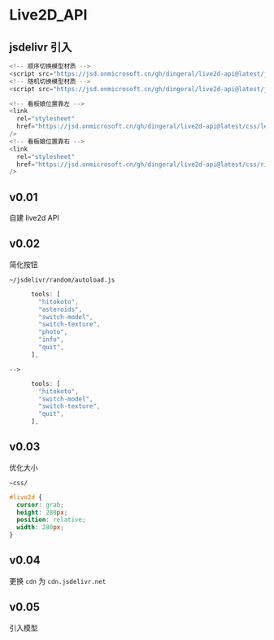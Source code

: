 # Live2D_API

## jsdelivr 引入

```javascript
<!-- 顺序切换模型材质 -->
<script src="https://jsd.onmicrosoft.cn/gh/dingeral/live2d-api@latest/jsdelivr/sequential/autoload.min.js"></script>
<!-- 随机切换模型材质 -->
<script src="https://jsd.onmicrosoft.cn/gh/dingeral/live2d-api@latest/jsdelivr/random/autoload.min.js"></script>

<!-- 看板娘位置靠左 -->
<link
  rel="stylesheet"
  href="https://jsd.onmicrosoft.cn/gh/dingeral/live2d-api@latest/css/left.min.css"
/>
<!-- 看板娘位置靠右 -->
<link
  rel="stylesheet"
  href="https://jsd.onmicrosoft.cn/gh/dingeral/live2d-api@latest/css/right.min.css"
/>
```

## v0.01

自建 live2d API

## v0.02

简化按钮

`~/jsdelivr/random/autoload.js`

```js
      tools: [
        "hitokoto",
        "asteroids",
        "switch-model",
        "switch-texture",
        "photo",
        "info",
        "quit",
      ],
```

`-->`

```js
      tools: [
        "hitokoto",
        "switch-model",
        "switch-texture",
        "quit",
      ],
```

## v0.03

优化大小

`~css/`

```CSS
#live2d {
  cursor: grab;
  height: 280px;
  position: relative;
  width: 280px;
}
```

## v0.04

更换 `cdn` 为 `cdn.jsdelivr.net`

## v0.05

引入模型
